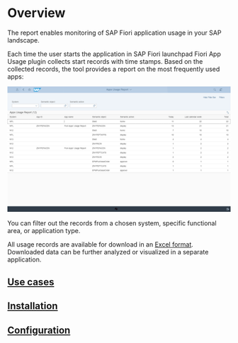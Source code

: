 # Overview

The report enables monitoring of SAP Fiori application usage in your SAP landscape.

Each time the user starts the application in SAP Fiori launchpad Fiori App Usage plugin collects start records with time stamps. Based on the collected records, the tool provides a report on the most frequently used apps:

[![](res/fa.png)](res/fa.png)

You can filter out the records from a chosen system, specific functional area, or application type.

All usage records are available for download in an [Excel format](features/posts/recexp.md). Downloaded data can be further analyzed or visualized in a separate application.

## [Use cases](use-cases/index.md)

## [Installation](inst.md)

## [Configuration](conf.md)



